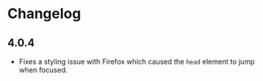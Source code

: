 # Changelog

## 4.0.4

- Fixes a styling issue with Firefox which caused the `head` element to jump when focused.